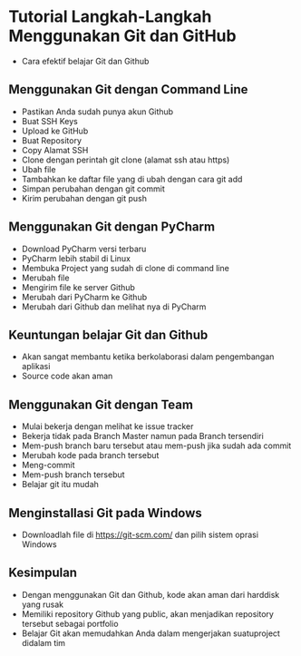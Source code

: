 # Tutorial Langkah-Langkah Menggunakan Git dan GitHub
- Cara efektif belajar Git dan Github

## Menggunakan Git dengan Command Line
- Pastikan Anda sudah punya akun Github
- Buat SSH Keys
- Upload ke GitHub
- Buat Repository
- Copy Alamat SSH
- Clone dengan perintah git clone (alamat ssh atau https)
- Ubah file
- Tambahkan ke daftar file yang di ubah dengan cara git add 
- Simpan perubahan dengan git commit
- Kirim perubahan dengan git push

## Menggunakan Git dengan PyCharm
- Download PyCharm versi terbaru
- PyCharm lebih stabil di Linux
- Membuka Project yang sudah di clone di command line
- Merubah file
- Mengirim file ke server Github
- Merubah dari PyCharm ke Github
- Merubah dari Github dan melihat nya di PyCharm

## Keuntungan belajar Git dan Github
- Akan sangat membantu ketika berkolaborasi dalam pengembangan aplikasi
- Source code akan aman

## Menggunakan Git dengan Team
- Mulai bekerja dengan melihat ke issue tracker
- Bekerja tidak pada Branch Master namun pada Branch tersendiri
- Mem-push branch baru tersebut atau mem-push jika sudah ada commit
- Merubah kode pada branch tersebut
- Meng-commit
- Mem-push branch tersebut
- Belajar git itu mudah

## Menginstallasi Git pada Windows
- Downloadlah file di https://git-scm.com/ dan pilih sistem oprasi Windows

## Kesimpulan
- Dengan menggunakan Git dan Github, kode akan aman dari harddisk yang rusak
- Memiliki repository Github yang public, akan menjadikan repository tersebut sebagai portfolio
- Belajar Git akan memudahkan Anda dalam mengerjakan suatuproject didalam tim
